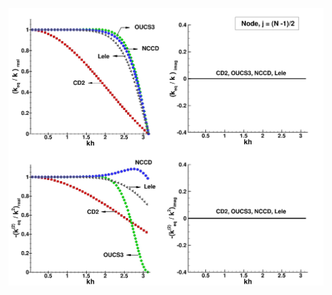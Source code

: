 ![Spectral_Analysis/keq_k_centre.jpeg](https://github.com/siva-viknesh/Computational_Fluid_Mechanics/blob/main/Spectral_Analysis/keq_k_centre.jpeg)

